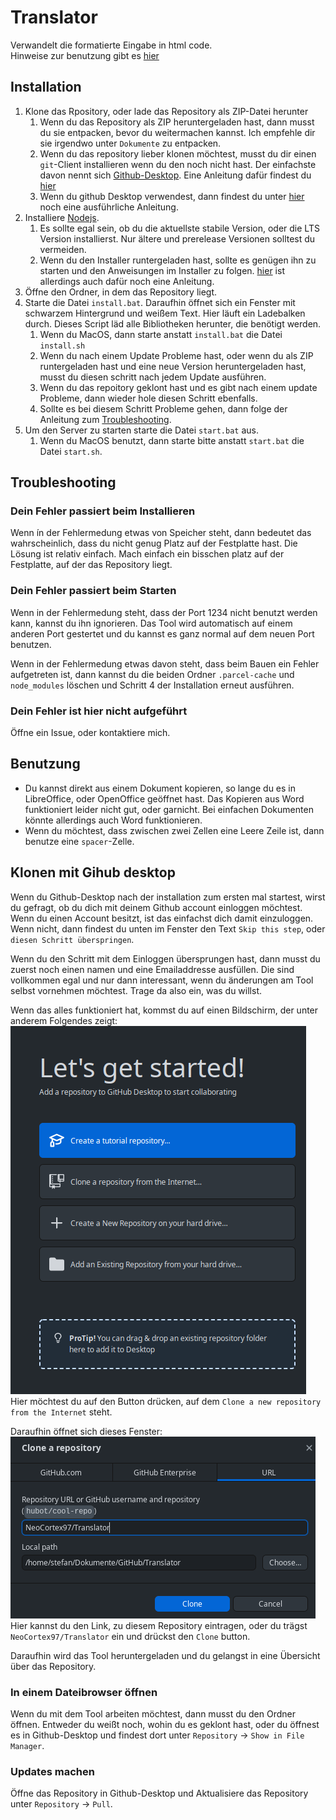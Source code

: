 # Translator

Verwandelt die formatierte Eingabe in html code.  
Hinweise zur benutzung gibt es [hier](#benutzung)

## Installation

1. Klone das Rpository, oder lade das Repository als ZIP-Datei herunter
    1. Wenn du das Repository als ZIP heruntergeladen hast, dann musst du sie entpacken, bevor du weitermachen kannst. Ich empfehle dir sie irgendwo unter `Dokumente` zu entpacken.
    2. Wenn du das repository lieber klonen möchtest, musst du dir einen `git`-Client installieren wenn du den noch nicht hast. Der einfachste davon nennt sich [Github-Desktop](https://desktop.github.com/).
    Eine Anleitung dafür findest du [hier](https://docs.github.com/en/desktop/installing-and-configuring-github-desktop/installing-and-authenticating-to-github-desktop/installing-github-desktop)
    3. Wenn du github Desktop verwendest, dann findest du unter [hier](#klonen-mit-gihub-desktop) noch eine ausführliche Anleitung.
2. Installiere [Nodejs](https://nodejs.org/en/).
    1. Es sollte egal sein, ob du die aktuellste stabile Version, oder die LTS Version installierst. Nur ältere und prerelease Versionen solltest du vermeiden.
    2. Wenn du den Installer runtergeladen hast, sollte es genügen ihn zu starten und den Anweisungen im Installer zu folgen. [hier](https://radixweb.com/blog/installing-npm-and-nodejs-on-windows-and-mac) ist allerdings auch dafür noch eine Anleitung.
3. Öffne den Ordner, in dem das Repository liegt.
4. Starte die Datei `install.bat`. Daraufhin öffnet sich ein Fenster mit schwarzem Hintergrund und weißem Text. Hier läuft ein Ladebalken durch. Dieses Script läd alle Bibliotheken herunter, die benötigt werden.
    1. Wenn du MacOS, dann starte anstatt `install.bat` die Datei `install.sh`
    2. Wenn du nach einem Update Probleme hast, oder wenn du als ZIP runtergeladen hast und eine neue Version heruntergeladen hast, musst du diesen schritt nach jedem Update ausführen.
    3. Wenn du das repoitory geklont hast und es gibt nach einem update Probleme, dann wieder hole diesen Schritt ebenfalls.
    4. Sollte es bei diesem Schritt Probleme gehen, dann folge der Anleitung zum [Troubleshooting](#troubleshooting).
5. Um den Server zu starten starte die Datei `start.bat` aus.
    1. Wenn du MacOS benutzt, dann starte bitte anstatt `start.bat` die Datei `start.sh`.

## Troubleshooting

### Dein Fehler passiert beim Installieren

Wenn ín der Fehlermedung etwas von Speicher steht, dann bedeutet das wahrscheinlich, dass du nicht genug Platz auf der Festplatte hast. Die Lösung ist relativ einfach. Mach einfach ein bisschen platz auf der Festplatte, auf der das Repository liegt.

### Dein Fehler passiert beim Starten

Wenn in der Fehlermedung steht, dass der Port 1234 nicht benutzt werden kann, kannst du ihn ignorieren. Das Tool wird automatisch auf einem anderen Port gestertet und du kannst es ganz normal auf dem neuen Port benutzen.

Wenn in der Fehlermedung etwas davon steht, dass beim Bauen ein Fehler aufgetreten ist, dann kannst du die beiden Ordner `.parcel-cache` und `node_modules` löschen und Schritt 4 der Installation erneut ausführen. 

### Dein Fehler ist hier nicht aufgeführt

Öffne ein Issue, oder kontaktiere mich.


## Benutzung

* Du kannst direkt aus einem Dokument kopieren, so lange du es in LibreOffice, oder OpenOffice geöffnet hast. Das Kopieren aus Word funktioniert leider nicht gut, oder garnicht. Bei einfachen Dokumenten könnte allerdings auch Word funktionieren.
* Wenn du möchtest, dass zwischen zwei Zellen eine Leere Zeile ist, dann benutze eine `spacer`-Zelle.

## Klonen mit Gihub desktop

Wenn du Github-Desktop nach der installation zum ersten mal startest, wirst du gefragt, ob du dich mit deinem Github account einloggen möchtest. Wenn du einen Account besitzt, ist das einfachst dich damit einzuloggen.  
Wenn nicht, dann findest du unten im Fenster den Text `Skip this step`, oder `diesen Schritt überspringen`.

Wenn du den Schritt mit dem Einloggen übersprungen hast, dann musst du zuerst noch einen namen und eine Emailaddresse ausfüllen. Die sind vollkommen egal und nur dann interessant, wenn du änderungen am Tool selbst vornehmen möchtest. Trage da also ein, was du willst.

Wenn das alles funktioniert hat, kommst du auf einen Bildschirm, der unter anderem Folgendes zeigt:
![start](docs/images/start.png)  
Hier möchtest du auf den Button drücken, auf dem `Clone a new repository from the Internet` steht.

Daraufhin öffnet sich dieses Fenster:
![cone](docs/images/clone.png)  
Hier kannst du den Link, zu diesem Repository eintragen, oder du trägst `NeoCortex97/Translator` ein und drückst den `Clone` button.

Daraufhin wird das Tool heruntergeladen und du gelangst in eine Übersicht über das Repository. 

### In einem Dateibrowser öffnen

Wenn du mit dem Tool arbeiten möchtest, dann musst du den Ordner öffnen. Entweder du weißt noch, wohin du es geklont hast, oder du öffnest es in Github-Desktop und findest dort unter `Repository` -> `Show in File Manager`.

### Updates machen

Öffne das Repository in Github-Desktop und Aktualisiere das Repository unter `Repository` -> `Pull`.